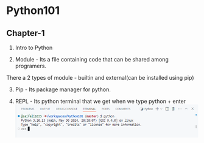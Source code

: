# Python101

## Chapter-1
1. Intro to Python

2. Module - Its a file containing code that can be shared among programers.

There a 2 types of module - builtin and external(can be installed using pip)


3. Pip - Its package manager for python.

4. REPL - Its python terminal that we get when we type python + enter
![alt text](image.png)
